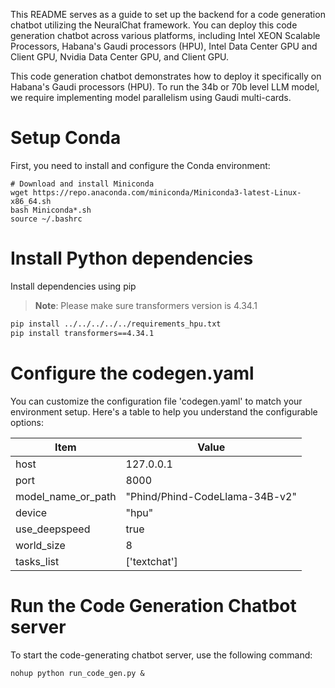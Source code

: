 This README serves as a guide to set up the backend for a code generation chatbot utilizing the NeuralChat framework. You can deploy this code generation chatbot across various platforms, including Intel XEON Scalable Processors, Habana's Gaudi processors (HPU), Intel Data Center GPU and Client GPU, Nvidia Data Center GPU, and Client GPU.

This code generation chatbot demonstrates how to deploy it specifically on Habana's Gaudi processors (HPU). To run the 34b or 70b level LLM model, we require implementing model parallelism using Gaudi multi-cards.

# Setup Conda

First, you need to install and configure the Conda environment:

```shell
# Download and install Miniconda
wget https://repo.anaconda.com/miniconda/Miniconda3-latest-Linux-x86_64.sh
bash Miniconda*.sh
source ~/.bashrc
```

# Install Python dependencies

Install dependencies using pip

>**Note**: Please make sure transformers version is 4.34.1
```bash
pip install ../../../../../requirements_hpu.txt
pip install transformers==4.34.1
```

# Configure the codegen.yaml

You can customize the configuration file 'codegen.yaml' to match your environment setup. Here's a table to help you understand the configurable options:

|  Item              | Value                                      |
| ------------------- | --------------------------------------- |
| host                | 127.0.0.1                              |
| port                | 8000                                   |
| model_name_or_path  | "Phind/Phind-CodeLlama-34B-v2"        |
| device              | "hpu"                                  |
| use_deepspeed       | true                                   |
| world_size          | 8                                      |
| tasks_list          | ['textchat']                           |



# Run the Code Generation Chatbot server
To start the code-generating chatbot server, use the following command:

```shell
nohup python run_code_gen.py &
```
